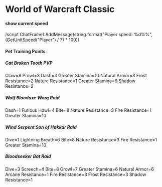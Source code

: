 # World of Warcraft Classic

#### show current speed
/script ChatFrame1:AddMessage(string.format("Player speed: %d%%", (GetUnitSpeed("Player") / 7) * 100))
#### Pet Training Points
##### Cat Broken Tooth PVP
Claw=8
Prowl=3
Dash=3
Greater Stamina=10
Natural Armor=3
Frost Resistance=2
Nature Resistance=1
Greater Stamina=9
Shadow Resistance=2
##### Wolf Bloodaxe Worg Raid
Dash=1
Furious Howl=4
Bite=8
Nature Resistance=3
Fire Resistance=1
Greater Stamina=10
##### Wind Serpent Son of Hakkar Raid
Dive=1
Lightning Breath=6
Bite=8
Nature Resistance=3
Fire Resistance=1
Greater Stamina=10
##### Bloodseeker Bat Raid
Dive=3
Screech=4
Bite=8
Growl=7
Greater Stamina=6
Natural Armor=6
Arcane Resistance=1
Fire Resistance=3
Frost Resistance=3
Shadow Resistance=1
